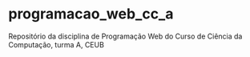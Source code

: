 # programacao_web_cc_a
Repositório da disciplina de Programação Web do Curso de Ciência da Computação, turma A, CEUB
